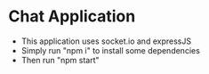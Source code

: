 # Chat Application
- This application uses socket.io and expressJS
- Simply run "npm i" to install some dependencies
- Then run "npm start"


